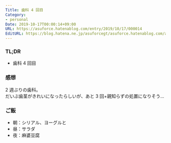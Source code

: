 ```yaml
---
Title: 歯科 4 回目
Category:
- personal
Date: 2019-10-17T00:00:14+09:00
URL: https://asuforce.hatenablog.com/entry/2019/10/17/000014
EditURL: https://blog.hatena.ne.jp/asuforcegt/asuforce.hatenablog.com/atom/entry/26006613450427456
---
```


### TL;DR

- 歯科 4 回目

###  感想

2 週ぶりの歯科。  
だいぶ歯茎がきれいになったらしいが、あと 3 回+親知らずの処置になりそう...

### ご飯

- 朝：シリアル、ヨーグルと
- 昼：サラダ
- 夜：麻婆豆腐
